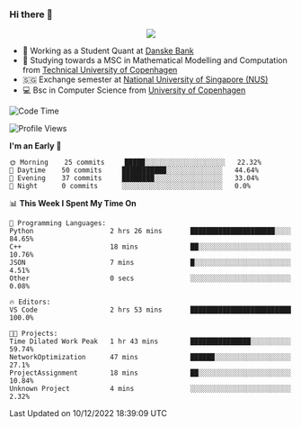 ### Hi there 👋

<p align="center">
  <img src="https://media4.giphy.com/media/3ohzdKy5Z8TChSDuiA/giphy.gif?cid=ecf05e47r69cojk56gup9q8mep9liy48s94dn2uxsfh6fv39&rid=giphy.gif&ct=g" />
</p>

* 🏦 Working as a Student Quant at [Danske Bank](https://danskebank.dk)
* 🧮 Studying towards a MSC in Mathematical Modelling and Computation from [Technical University of Copenhagen](https://www.dtu.dk)
* 🇸🇬 Exchange semester at [National University of Singapore (NUS)](https://www.nus.edu.sg)
* 💻 Bsc in Computer Science from [University of Copenhagen](https://www.ku.dk/english/)


<!--START_SECTION:waka-->
![Code Time](http://img.shields.io/badge/Code%20Time-51%20hrs%2049%20mins-blue)

![Profile Views](http://img.shields.io/badge/Profile%20Views-0-blue)

**I'm an Early 🐤** 

```text
🌞 Morning    25 commits     █████░░░░░░░░░░░░░░░░░░░░   22.32% 
🌆 Daytime    50 commits     ███████████░░░░░░░░░░░░░░   44.64% 
🌃 Evening    37 commits     ████████░░░░░░░░░░░░░░░░░   33.04% 
🌙 Night      0 commits      ░░░░░░░░░░░░░░░░░░░░░░░░░   0.0%

```


📊 **This Week I Spent My Time On** 

```text
💬 Programming Languages: 
Python                   2 hrs 26 mins       █████████████████████░░░░   84.65% 
C++                      18 mins             ██░░░░░░░░░░░░░░░░░░░░░░░   10.76% 
JSON                     7 mins              █░░░░░░░░░░░░░░░░░░░░░░░░   4.51% 
Other                    0 secs              ░░░░░░░░░░░░░░░░░░░░░░░░░   0.08%

🔥 Editors: 
VS Code                  2 hrs 53 mins       █████████████████████████   100.0%

🐱‍💻 Projects: 
Time Dilated Work Peak   1 hr 43 mins        ███████████████░░░░░░░░░░   59.74% 
NetworkOptimization      47 mins             ██████░░░░░░░░░░░░░░░░░░░   27.1% 
ProjectAssignment        18 mins             ██░░░░░░░░░░░░░░░░░░░░░░░   10.84% 
Unknown Project          4 mins              ░░░░░░░░░░░░░░░░░░░░░░░░░   2.32%

```


 Last Updated on 10/12/2022 18:39:09 UTC
<!--END_SECTION:waka-->
